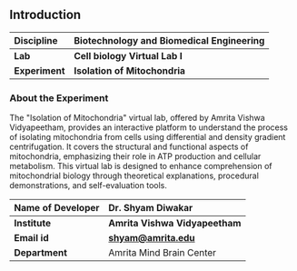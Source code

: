 ## Introduction


<b>Discipline | <b>Biotechnology and Biomedical Engineering
:--|:--|
<b> Lab | <b> Cell biology Virtual Lab I
<b> Experiment|     <b> Isolation of Mitochondria

### About the Experiment 

The "Isolation of Mitochondria" virtual lab, offered by Amrita Vishwa Vidyapeetham, provides an interactive platform to understand the process of isolating mitochondria from cells using differential and density gradient centrifugation. It covers the structural and functional aspects of mitochondria, emphasizing their role in ATP production and cellular metabolism. This virtual lab is designed to enhance comprehension of mitochondrial biology through theoretical explanations, procedural demonstrations, and self-evaluation tools.​

<b>Name of Developer | <b> Dr. Shyam Diwakar 
:--|:--|
<b> Institute | <b>  Amrita Vishwa Vidyapeetham
<b> Email id|     <b>  shyam@amrita.edu
<b> Department |  Amrita Mind Brain Center

